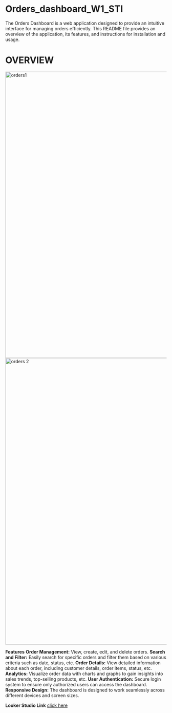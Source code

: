 # Orders_dashboard_W1_STI
The Orders Dashboard is a web application designed to provide an intuitive interface for managing orders efficiently. This README file provides an overview of the application, its features, and instructions for installation and usage.

# OVERVIEW
<img width="893" alt="orders1" src="https://github.com/RaghaviSada/Orders_dashboard_W1_STI/assets/138796243/2ffc01a2-5a2a-4fd7-b30b-62f7ea762e8c">
<img width="894" alt="orders 2" src="https://github.com/RaghaviSada/Orders_dashboard_W1_STI/assets/138796243/3342725a-4ee9-4f6d-a26b-7466146aac7e">

__Features__
__Order Management:__ View, create, edit, and delete orders.
__Search and Filter:__ Easily search for specific orders and filter them based on various criteria such as date, status, etc.
__Order Details:__ View detailed information about each order, including customer details, order items, status, etc.
__Analytics:__ Visualize order data with charts and graphs to gain insights into sales trends, top-selling products, etc.
__User Authentication:__ Secure login system to ensure only authorized users can access the dashboard.
__Responsive Design:__ The dashboard is designed to work seamlessly across different devices and screen sizes.

__Looker Studio Link__ [click here](https://lookerstudio.google.com/reporting/58f5029a-9157-4c8c-bd5f-34702e72a0fc)

